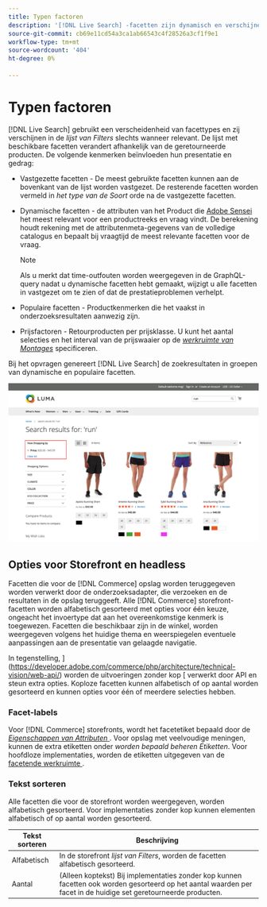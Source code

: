 ```yaml
---
title: Typen factoren
description: '[!DNL Live Search] -facetten zijn dynamisch en verschijnen in de lijst met filters, indien van toepassing.'
source-git-commit: cb69e11cd54a3ca1ab66543c4f28526a3cf1f9e1
workflow-type: tm+mt
source-wordcount: '404'
ht-degree: 0%

---
```


# Typen factoren

[!DNL Live Search] gebruikt een verscheidenheid van facettypes en zij verschijnen in de *lijst van Filters* slechts wanneer relevant. De lijst met beschikbare facetten verandert afhankelijk van de geretourneerde producten. De volgende kenmerken beïnvloeden hun presentatie en gedrag:

* Vastgezette facetten - De meest gebruikte facetten kunnen aan de bovenkant van de lijst worden vastgezet. De resterende facetten worden vermeld in *het type van de Soort* orde na de vastgezette facetten.
* Dynamische facetten - de attributen van het Product die [ Adobe Sensei ](https://www.adobe.com/sensei.html) het meest relevant voor een productreeks en vraag vindt. De berekening houdt rekening met de attributenmeta-gegevens van de volledige catalogus en bepaalt bij vraagtijd de meest relevante facetten voor de vraag.

  >[!NOTE]
  >
  >Als u merkt dat time-outfouten worden weergegeven in de GraphQL-query nadat u dynamische facetten hebt gemaakt, wijzigt u alle facetten in vastgezet om te zien of dat de prestatieproblemen verhelpt.

* Populaire facetten - Productkenmerken die het vaakst in onderzoeksresultaten aanwezig zijn.
* Prijsfactoren - Retourproducten per prijsklasse. U kunt het aantal selecties en het interval van de prijswaaier op de [*werkruimte van Montages*](settings.md) specificeren.

Bij het opvragen genereert [!DNL Live Search] de zoekresultaten in groepen van dynamische en populaire facetten.

![ Facets - Prijs ](assets/storefront-search-results-run-price.png)

## Opties voor Storefront en headless

Facetten die voor de [!DNL Commerce] opslag worden teruggegeven worden verwerkt door de onderzoeksadapter, die verzoeken en de resultaten in de opslag teruggeeft. Alle [!DNL Commerce] storefront-facetten worden alfabetisch gesorteerd met opties voor één keuze, ongeacht het invoertype dat aan het overeenkomstige kenmerk is toegewezen. Facetten die beschikbaar zijn in de winkel, worden weergegeven volgens het huidige thema en weerspiegelen eventuele aanpassingen aan de presentatie van gelaagde navigatie.

In tegenstelling, ](https://developer.adobe.com/commerce/php/architecture/technical-vision/web-api/) worden de uitvoeringen zonder kop [ verwerkt door API en steun extra opties. Koploze facetten kunnen alfabetisch of op aantal worden gesorteerd en kunnen opties voor één of meerdere selecties hebben.

### Facet-labels

Voor [!DNL Commerce] storefronts, wordt het facetetiket bepaald door de [*Eigenschappen van Attributen* ](https://experienceleague.adobe.com/docs/commerce-admin/catalog/product-attributes/create/attribute-product-create.html). Voor opslag met veelvoudige meningen, kunnen de extra etiketten onder *worden bepaald beheren Etiketten*. Voor hoofdloze implementaties, worden de etiketten uitgegeven van de [ facetende werkruimte ](faceting-workspace.md).

### Tekst sorteren

Alle facetten die voor de storefront worden weergegeven, worden alfabetisch gesorteerd. Voor implementaties zonder kop kunnen elementen alfabetisch of op aantal worden gesorteerd.

| Tekst sorteren | Beschrijving |
|--- |--- |
| Alfabetisch | In de storefront *lijst van Filters*, worden de facetten alfabetisch gesorteerd. |
| Aantal | (Alleen koptekst) Bij implementaties zonder kop kunnen facetten ook worden gesorteerd op het aantal waarden per facet in de huidige set geretourneerde producten. |
